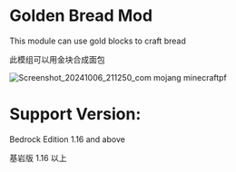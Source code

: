 # Golden Bread Mod

This module can use gold blocks to craft bread

此模组可以用金块合成面包

![Screenshot_20241006_211250_com mojang minecraftpf](https://github.com/user-attachments/assets/bcb27f02-1abc-466b-8051-e5a030456e17)


# Support Version:

Bedrock Edition 1.16 and above

基岩版 1.16 以上
